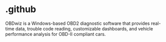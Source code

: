 # .github
OBDwiz is a Windows-based OBD2 diagnostic software that provides real-time data, trouble code reading, customizable dashboards, and vehicle performance analysis for OBD-II compliant cars.
